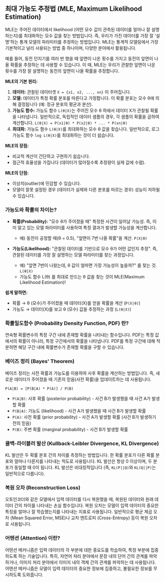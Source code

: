 ## 최대 가능도 추정법 (MLE, Maximum Likelihood Estimation)

MLE는 주어진 데이터에서 likelihood (어떤 모수 값이 관측된 데이터를 얼마나 잘 설명하는지)를 최대화하는 모수 값을 찾는 방법입니다. 즉, 우리가 가진 데이터를 가장 잘 '설명'하는 통계 모델의 파라미터를 추정하는 방법입니다.  MLE는 통계적 모델링에서 가장 기본적이고 널리 사용되는 방법 중 하나이며, 다양한 분야에서 활용됩니다.

예를 들어, 동전 던지기를 여러 번 했을 때 앞면이 나온 횟수를 가지고 동전의 앞면이 나올 확률을 추정하는 데 사용할 수 있습니다.  이 때, MLE는 우리가 관찰한 앞면이 나온 횟수를 가장 잘 설명하는 동전의 앞면이 나올 확률을 추정합니다.

**MLE의 기본 원리:**

1.  **데이터:**  관찰된 데이터셋  `X = {x1, x2, ..., xn}` 이 주어집니다.
2.  **모델:** 데이터가 특정 확률 분포를 따른다고 가정합니다.  이 확률 분포는 모수 θ에 의해 결정됩니다 (예: 정규 분포의 평균과 분산).
3.  **가능도 함수:**  가능도 함수 `L(θ|X)`는 주어진 모수 θ 하에서 데이터 X가 관찰될 확률을 나타냅니다.  일반적으로, 독립적인 데이터 샘플의 경우, 각 샘플의 확률을 곱하여 계산합니다.  `L(θ|X) = P(x1|θ) * P(x2|θ) * ... * P(xn|θ)`
4.  **최대화:** 가능도 함수 `L(θ|X)`를 최대화하는 모수 θ 값을 찾습니다.  일반적으로, 로그 가능도 함수 `log L(θ|X)`를 최대화하는 것이 더 쉽습니다.

**MLE의 장점:**

*   비교적 계산이 간단하고 구현하기 쉽습니다.
*   점근적 효율성을 가집니다 (데이터가 많아질수록 추정량이 실제 값에 수렴).

**MLE의 단점:**

*   이상치(outlier)에 민감할 수 있습니다.
*   모델이 잘못 설정된 경우 (데이터가 실제와 다른 분포를 따르는 경우) 성능이 저하될 수 있습니다.

### 가능도와 확률의 차이는?

*   **확률(Probability):** "모수 θ가 주어졌을 때" 특정한 사건이 일어날 가능성.  즉, 이미 알고 있는 모델 파라미터를 사용하여 특정 결과가 발생할 가능성을 계산합니다.
    *   예) 동전이 공정할 때(θ = 0.5), "앞면이 7번 나올 확률"을 계산.  `P(X|θ)`

*   **가능도(Likelihood):** "관찰된 데이터를 기반으로 모수 θ가 어떤 값인지 추정". 즉, 관찰된 데이터를 가장 잘 설명하는 모델 파라미터를 찾는 과정입니다.
    *   예) "앞면 7번이 나왔는데, θ 값이 얼마면 가장 가능성이 높을까?" 를 찾는 것.  `L(θ|X)`
    *   가능도 함수 L(θ) 를 최대로 만드는 θ 값을 찾는 것이 MLE(Maximum Likelihood Estimation)!

**쉽게 말하면:**

*   확률 → θ (모수)가 주어졌을 때 데이터(X)를 얻을 확률을 계산 (`P(X|θ)`)
*   가능도 → 데이터(X)를 보고 θ (모수) 값을 추정하는 과정 (`L(θ|X)`)

### 확률밀도함수 (Probability Density Function, PDF) 란?

연속형 확률변수의 특정 구간 내에 존재할 확률을 나타내는 함수입니다.  PDF는 특정 값에서의 확률이 아니라, 특정 구간에서의 확률을 나타냅니다.  PDF를 특정 구간에 대해 적분하면 해당 구간 내에 확률변수가 존재할 확률을 구할 수 있습니다.

### 베이즈 정리 (Bayes' Theorem)

베이즈 정리는 사전 확률과 가능도를 이용하여 사후 확률을 계산하는 방법입니다.  즉, 새로운 데이터가 주어졌을 때 기존의 믿음(사전 확률)을 업데이트하는 데 사용됩니다.

`P(A|B) = [P(B|A) * P(A)] / P(B)`

*   `P(A|B)`: 사후 확률 (posterior probability) - 사건 B가 발생했을 때 사건 A가 발생할 확률
*   `P(B|A)`: 가능도 (likelihood) - 사건 A가 발생했을 때 사건 B가 발생할 확률
*   `P(A)`: 사전 확률 (prior probability) - 사건 A가 발생할 확률 (사건 B가 발생하기 전의 믿음)
*   `P(B)`: 주변 확률 (marginal probability) - 사건 B가 발생할 확률

### 쿨백-라이블러 발산 (Kullback-Leibler Divergence, KL Divergence)

KL 발산은 두 확률 분포 간의 차이를 측정하는 방법입니다.  한 확률 분포가 다른 확률 분포와 얼마나 다른지를 나타내는 척도로 사용됩니다.  KL 발산은 항상 0 이상이며, 두 분포가 동일할 때 0이 됩니다.  KL 발산은 비대칭적입니다 (즉, `KL(P||Q)`와 `KL(Q||P)`는 일반적으로 다릅니다).

### 복원 오차 (Reconstruction Loss)

오토인코더와 같은 모델에서 입력 데이터를 다시 복원했을 때, 복원된 데이터와 원래 데이터 간의 차이를 나타내는 손실 함수입니다.  복원 오차는 모델이 입력 데이터의 중요한 특징을 얼마나 잘 학습했는지를 나타내는 지표로 사용됩니다.  일반적으로 평균 제곱 오차 (Mean Squared Error, MSE)나 교차 엔트로피 (Cross-Entropy) 등이 복원 오차로 사용됩니다.

### 어텐션 (Attention) 이란?

어텐션 메커니즘은 입력 데이터의 각 부분에 대한 중요도를 학습하여, 특정 부분에 집중하도록 하는 기술입니다.  특히, 자연어 처리 분야에서 문장 내의 단어 간의 관계를 파악하거나, 이미지 처리 분야에서 이미지 내의 객체 간의 관계를 파악하는 데 사용됩니다.  어텐션 메커니즘은 모델이 입력 데이터의 중요한 정보에 집중하고, 불필요한 정보를 무시하도록 도와줍니다.
